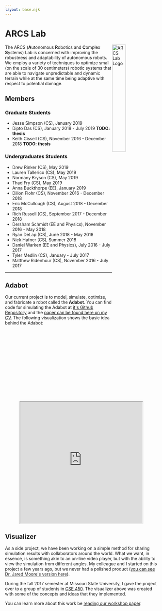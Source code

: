 ```yaml
---
layout: base.njk
---
```


# ARCS Lab

<img style="float:right; width:30%;" src="/static/img/arcs-lab-logo.png" alt="ARCS Lab Logo">

The ARCS (**A**utonomous **R**obotics and **C**omplex **S**ystems) Lab is concerned with improving the robustness and adaptability of autonomous robots. We employ a variety of techniques to optimize small (on the scale of 30 centimeters) robotic systems that are able to navigate unpredictable and dynamic terrain while at the same time being adaptive with respect to potential damage.

## Members

### Graduate Students

- Jesse Simpson (CS), January 2019
- Dipto Das (CS), January 2018 - July 2019 **TODO: thesis**
- Keith Cissell (CS), November 2016 - December 2018 **TODO: thesis**

### Undergraduates Students

- Drew Rinker (CS), May 2019
- Lauren Tallerico (CS), May 2019
- Normany Bryson (CS), May 2019
- Thad Fry (CS), May 2019
- Anna Buckthorpe (EE), January 2019
- Dillon Flohr (CS), November 2016 - December 2018
- Eric McCullough (CS), August 2018 - December 2018
- Rich Russell (CS), September 2017 - December 2018
- Dersham Schmidt (EE and Physics), November 2016 - May 2018
- Ryan DeLap (CS), June 2018 - May 2018
- Nick Hafner (CS), Summer 2018
- Daniel Warken (EE and Physics), July 2016 - July 2017
- Tyler Medlin (CS), January - July 2017
- Matthew Ridenhour (CS), November 2016 - July 2017

---

## Adabot

Our current project is to model, simulate, optimize, and fabricate a robot called the **Adabot**. You can find code for simulating the Adabot at [it's Github Repository](https://github.com/anthonyjclark/adabot) and the [paper can be found here on my CV](/cv/#Clark.2017.SSCI.EvolvingAdabotMobile). The following visualization shows the basic idea behind the Adabot:

<iframe src="https://review.github.io/?log=https://raw.githubusercontent.com/anthonyjclark/adabot02-ann/master/animations/fsm-40-2-best20.json" title="Review" width="80%" height="400" style="display: block; margin: 0 auto;">
  <p>Visualization not shown because your browswer does not support iframes.</p>
  <img src="/img/gz_step-wegs-out.png" alt="Adabot Climbing a Step">
</iframe>

## Visualizer

As a side project, we have been working on a simple method for sharing simulation results with collaborators around the world. What we want, in essence, is something akin to an on-line video player, but with the ability to view the simulation from different angles. My colleague and I started on this project a few years ago, but we never had a polished product ([you can see Dr. Jared Moore's version here](http://jaredmmoore.com/WebGL_Visualizer/visualizer.html)).

During the fall 2017 semester at Missouri State University, I gave the project over to a group of students in [CSE 450](https://computerscience.missouristate.edu/coursesoffered.htm#CSC450). The visualizer above was created with some of the concepts and ideas that they implemented.

You can learn more about this work be [reading our workshop paper](/cv#Clark.2018.GECCO.ReviewWebbasedSimulation).
